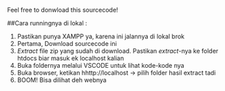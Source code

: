 Feel free to donwload this sourcecode! 

##Cara runningnya di lokal : 
1) Pastikan punya XAMPP ya, karena ini jalannya di lokal brok 
2) Pertama, Download sourcecode ini
3) _Extract_ file zip yang sudah di download. Pastikan _extract_-nya ke folder htdocs biar masuk ek localhost kalian
4) Buka foldernya melalui VSCODE untuk lihat kode-kode nya
5) Buka browser, ketikan hhttp://localhost -> pilih folder hasil extract tadi
6) BOOM! Bisa dilihat deh webnya 

